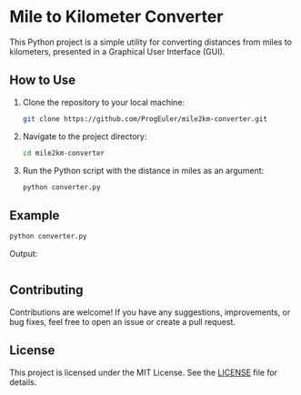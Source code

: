 # Mile to Kilometer Converter

This Python project is a simple utility for converting distances from miles to kilometers, presented in a Graphical User Interface (GUI).

## How to Use

1. Clone the repository to your local machine:

   ```bash
   git clone https://github.com/ProgEuler/mile2km-converter.git
   ```

2. Navigate to the project directory:

   ```bash
   cd mile2km-converter
   ```

3. Run the Python script with the distance in miles as an argument:

   ```bash
   python converter.py
   ```

## Example

```bash
python converter.py
```

Output:

```
```

## Contributing

Contributions are welcome! If you have any suggestions, improvements, or bug fixes, feel free to open an issue or create a pull request.

## License

This project is licensed under the MIT License. See the [LICENSE](LICENSE) file for details.
